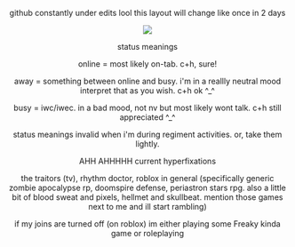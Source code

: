 

<p align="center">
github constantly under edits lool this layout will change like once in 2 days
</p>

<p align="center">
<img src="https://decohoard.carrd.co/assets/images/gallery23/5e2fd859.gif?v=3fd34f6c" />
</p>

<p align="center">
status meanings
</p>

<p align="center">
online = most likely on-tab. c+h, sure!
</p>
<p align="center">
away = something between online and busy. i'm in a reallly neutral mood interpret that as you wish. c+h ok ^_^
</p>
<p align="center">
busy = iwc/iwec. in a bad mood, not nv but most likely wont talk. c+h still appreciated ^_^
</p>
<p align="center">
status meanings invalid when i'm during regiment activities. or, take them lightly.
</p>

<p align="center">
AHH AHHHHH
current hyperfixations
</p>

<p align="center">
the traitors (tv), rhythm doctor, roblox in general (specifically generic zombie apocalypse rp, doomspire defense, periastron stars rpg. also a little bit of blood sweat and pixels, hellmet and skullbeat. mention those games next to me and ill start rambling)
</p>

<p align="center">
if my joins are turned off (on roblox) im either playing some Freaky kinda game or roleplaying
</p>
